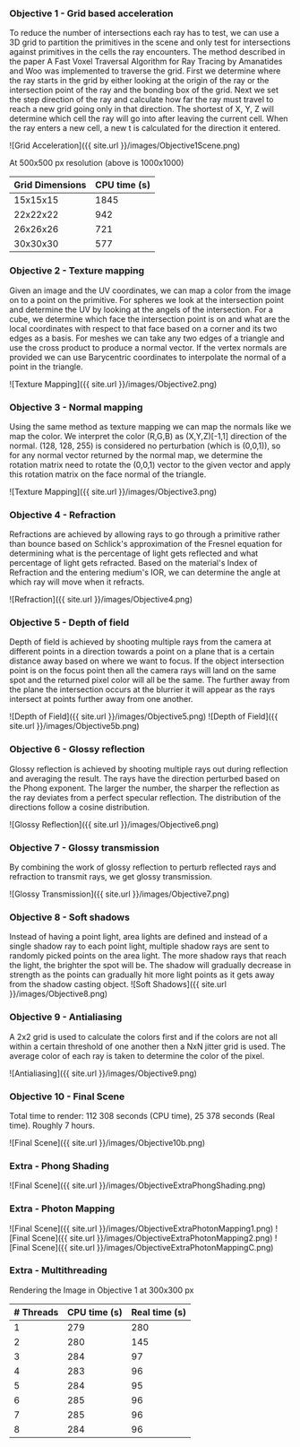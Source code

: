 ### Objective 1 - Grid based acceleration
To reduce the number of intersections each ray has to test, we can use a 3D grid to partition the primitives in the scene and only test for intersections against primitives in the cells the ray encounters. The method described in the paper A Fast Voxel Traversal Algorithm for Ray Tracing by Amanatides and Woo was implemented to traverse the grid. First we determine where the ray starts in the grid by either looking at the origin of the ray or the intersection point of the ray and the bonding box of the grid. Next we set the step direction of the ray and calculate how far the ray must travel to reach a new grid going only in that direction. The shortest of X, Y, Z will determine which cell the ray will go into after leaving the current cell. When the ray enters a new cell, a new t is calculated for the direction it entered.

![Grid Acceleration]({{ site.url }}/images/Objective1Scene.png)

At 500x500 px resolution (above is 1000x1000)

| Grid Dimensions     | CPU time (s) |
|-------------------  |--------------|
| 15x15x15            | 1845         |
| 22x22x22            | 942          |  
| 26x26x26            | 721          |  
| 30x30x30            | 577          |

### Objective 2 - Texture mapping
Given an image and the UV coordinates, we can map a color from the image on to a point on the primitive. For spheres we look at the intersection point and determine the UV by looking at the angels of the intersection. For a cube, we determine which face the intersection point is on and what are the local coordinates with respect to that face based on a corner and its two edges as a basis. For meshes we can take any two edges of a triangle and use the cross product to produce a normal vector. If the vertex normals are provided we can use Barycentric coordinates to interpolate the normal of a point in the triangle.

![Texture Mapping]({{ site.url }}/images/Objective2.png)

### Objective 3 - Normal mapping
Using the same method as texture mapping we can map the normals like we map the color. We interpret the color (R,G,B) as (X,Y,Z)[-1,1] direction of the normal. (128, 128, 255) is considered no perturbation (which is (0,0,1)), so for any normal vector returned by the normal map, we determine the rotation matrix need to rotate the (0,0,1) vector to the given vector and apply this rotation matrix on the face normal of the triangle.

![Texture Mapping]({{ site.url }}/images/Objective3.png)

### Objective 4 - Refraction
Refractions are achieved by allowing rays to go through a primitive rather than bounce based on Schlick's approximation of the Fresnel equation for determining what is the percentage of light gets reflected and what percentage of light gets refracted. Based on the material's Index of Refraction and the entering medium's IOR, we can determine the angle at which ray will move when it refracts.

![Refraction]({{ site.url }}/images/Objective4.png)

### Objective 5 - Depth of field
Depth of field is achieved by shooting multiple rays from the camera at different points in a direction towards a point on a plane that is a certain distance away based on where we want to focus. If the object intersection point is on the focus point then all the camera rays will land on the same spot and the returned pixel color will all be the same. The further away from the plane the intersection occurs at the blurrier it will appear as the rays intersect at points further away from one another.

![Depth of Field]({{ site.url }}/images/Objective5.png)
![Depth of Field]({{ site.url }}/images/Objective5b.png)

### Objective 6 - Glossy reflection
Glossy reflection is achieved by shooting multiple rays out during reflection and averaging the result. The rays have the direction perturbed based on the Phong exponent. The larger the number, the sharper the reflection as the ray deviates from a perfect specular reflection. The distribution of the directions follow a cosine distribution.

![Glossy Reflection]({{ site.url }}/images/Objective6.png)

### Objective 7 - Glossy transmission
By combining the work of glossy reflection to perturb reflected rays and refraction to transmit rays, we get glossy transmission.

![Glossy Transmission]({{ site.url }}/images/Objective7.png)

### Objective 8 - Soft shadows
Instead of having a point light, area lights are defined and instead of a single shadow ray to each point light, multiple shadow rays are sent to randomly picked points on the area light. The more shadow rays that reach the light, the brighter the spot will be. The shadow will gradually decrease in strength as the points can gradually hit more light points as it gets away from the shadow casting object.
![Soft Shadows]({{ site.url }}/images/Objective8.png)

### Objective 9 - Antialiasing
A 2x2 grid is used to calculate the colors first and if the colors are not all within a certain threshold of one another then a NxN jitter grid is used. The average color of each ray is taken to determine the color of the pixel.

![Antialiasing]({{ site.url }}/images/Objective9.png)

### Objective 10 - Final Scene
Total time to render: 112 308 seconds (CPU time), 25 378 seconds (Real time). Roughly 7 hours.

![Final Scene]({{ site.url }}/images/Objective10b.png)

### Extra - Phong Shading
![Final Scene]({{ site.url }}/images/ObjectiveExtraPhongShading.png)

### Extra - Photon Mapping
![Final Scene]({{ site.url }}/images/ObjectiveExtraPhotonMapping1.png)
![Final Scene]({{ site.url }}/images/ObjectiveExtraPhotonMapping2.png)
![Final Scene]({{ site.url }}/images/ObjectiveExtraPhotonMappingC.png)

### Extra - Multithreading
Rendering the Image in Objective 1 at 300x300 px

| # Threads     | CPU time (s)  | Real time (s)  |
|-------------  |-------------- |----------------|
| 1             | 279           | 280            |
| 2             | 280           | 145            |  
| 3             | 284           | 97             |
| 4             | 283           | 96             |
| 5             | 284           | 95             |
| 6             | 285           | 96             |
| 7             | 285           | 96             |   
| 8             | 284           | 96             |
